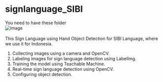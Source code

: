 # signlanguage_SIBI <br>
You need to have these folder <br>
![image](https://github.com/fzjourney/signlanguage_SIBI/assets/100272742/2f92d9fb-8630-43b5-9124-49d9a3488ca7)
<br><br>
This Sign Language using Hand Object Detection for SIBI Language, where we use it for Indonesia. <br>
1. Collecting images using a camera and OpenCV.
2. Labeling images for sign language detection using LabelImg.
3. Training the model using Teachable Machine.
4. Real-time sign language detection using OpenCV.
5. Configuring object detection.
